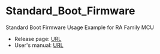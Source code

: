 # Standard_Boot_Firmware
Standard Boot Firmware Usage Example for RA Family MCU

- Release page: [URL](https://github.com/omuraisu49/Standard_Boot_Firmware/releases)
- User's manual: [URL](https://github.com/omuraisu49/Standard_Boot_Firmware/blob/main/manual/Standard_Boot_Firmware_Users_Manual.md)
